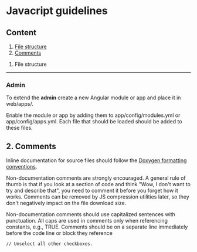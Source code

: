 Javacript guidelines
==========

Content
----------

1. [File structure](#file-structure)
2. [Comments](#comments)

<a name="file-structure"></a>
1. File structure
----------

### Admin
To extend the __admin__ create a new Angular module or app and place it in web/apps/.

Enable the module or app by adding them to app/config/modules.yml or app/config/apps.yml. Each file that should be loaded should be added to these files.  

<a name="comments"></a>
2. Comments
----------

Inline documentation for source files should follow the <a href="https://drupal.org/node/1354">Doxygen formatting conventions</a>.

Non-documentation comments are strongly encouraged. A general rule of thumb is that if you look at a section of code and think "Wow, I don't want to try and describe that", you need to comment it before you forget how it works. Comments can be removed by JS compression utilities later, so they don't negatively impact on the file download size.

Non-documentation comments should use capitalized sentences with punctuation. All caps are used in comments only when referencing constants, e.g., TRUE. Comments should be on a separate line immediately before the code line or block they reference

```code
// Unselect all other checkboxes.
```


